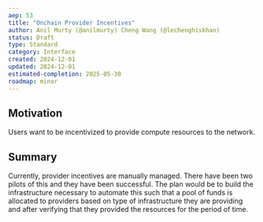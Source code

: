```yaml
---
aep: 53
title: "Onchain Provider Incentives"
author: Anil Murty (@anilmurty) Cheng Wang (@lechenghiskhan)
status: Draft
type: Standard
category: Interface
created: 2024-12-01
updated: 2024-12-01
estimated-completion: 2025-05-30
roadmap: minor
---
```


## Motivation

Users want to be incentivized to provide compute resources to the network.

## Summary

Currently, provider incentives are manually managed. There have been two pilots of this and they have been successful. The plan would be to build the infrastructure necessary to automate this such that a pool of funds is allocated to providers based on type of infrastructure they are providing and after verifying that they provided the resources for the period of time.
